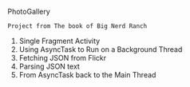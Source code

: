 PhotoGallery
~~~~~~~~~~~~~~~~~~~~~~~~~~~~~~~~~~~~~~~~~~~~~~
Project from The book of Big Nerd Ranch
~~~~~~~~~~~~~~~~~~~~~~~~~~~~~~~~~~~~~~~~~~~~~~

1) Single Fragment Activity
2) Using AsyncTask to Run on a Background Thread
3) Fetching JSON from Flickr
4) Parsing JSON text
5) From AsyncTask back to the Main Thread
